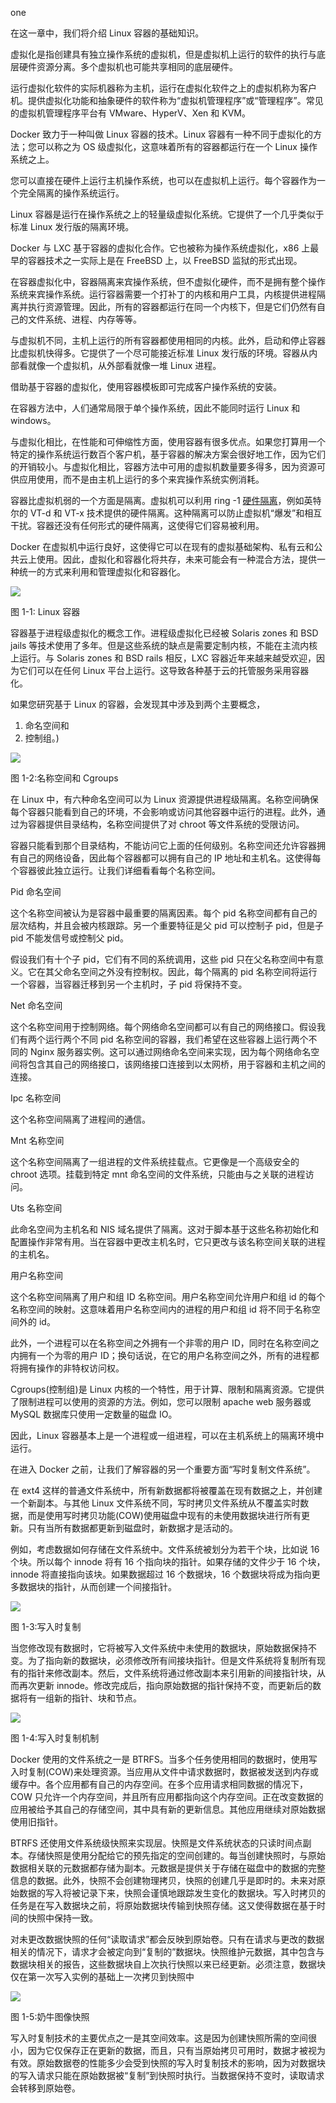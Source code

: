 one

在这一章中，我们将介绍 Linux 容器的基础知识。

虚拟化是指创建具有独立操作系统的虚拟机，但是虚拟机上运行的软件的执行与底层硬件资源分离。多个虚拟机也可能共享相同的底层硬件。

运行虚拟化软件的实际机器称为主机，运行在虚拟化软件之上的虚拟机称为客户机。提供虚拟化功能和抽象硬件的软件称为“虚拟机管理程序”或“管理程序”。常见的虚拟机管理程序平台有 VMware、HyperV、Xen 和 KVM。

Docker 致力于一种叫做 Linux 容器的技术。Linux 容器有一种不同于虚拟化的方法；您可以称之为 OS 级虚拟化，这意味着所有的容器都运行在一个 Linux 操作系统之上。

您可以直接在硬件上运行主机操作系统，也可以在虚拟机上运行。每个容器作为一个完全隔离的操作系统运行。

Linux 容器是运行在操作系统之上的轻量级虚拟化系统。它提供了一个几乎类似于标准 Linux 发行版的隔离环境。

Docker 与 LXC 基于容器的虚拟化合作。它也被称为操作系统虚拟化，x86 上最早的容器技术之一实际上是在 FreeBSD 上，以 FreeBSD 监狱的形式出现。

在容器虚拟化中，容器隔离来宾操作系统，但不虚拟化硬件，而不是拥有整个操作系统来宾操作系统。运行容器需要一个打补丁的内核和用户工具，内核提供进程隔离并执行资源管理。因此，所有的容器都运行在同一个内核下，但是它们仍然有自己的文件系统、进程、内存等等。

与虚拟机不同，主机上运行的所有容器都使用相同的内核。此外，启动和停止容器比虚拟机快得多。它提供了一个尽可能接近标准 Linux 发行版的环境。容器从内部看就像一个虚拟机，从外部看就像一堆 Linux 进程。

借助基于容器的虚拟化，使用容器模板即可完成客户操作系统的安装。

在容器方法中，人们通常局限于单个操作系统，因此不能同时运行 Linux 和 windows。

与虚拟化相比，在性能和可伸缩性方面，使用容器有很多优点。如果您打算用一个特定的操作系统运行数百个客户机，基于容器的解决方案会很好地工作，因为它们的开销较小。与虚拟化相比，容器方法中可用的虚拟机数量要多得多，因为资源可供应用使用，而不是由主机上运行的多个来宾操作系统实例消耗。

容器比虚拟机弱的一个方面是隔离。虚拟机可以利用 ring -1 [硬件隔离](https://en.wikipedia.org/wiki/X86_virtualization#Hardware-assisted_virtualization)，例如英特尔的 VT-d 和 VT-x 技术提供的硬件隔离。这种隔离可以防止虚拟机“爆发”和相互干扰。容器还没有任何形式的硬件隔离，这使得它们容易被利用。

Docker 在虚拟机中运行良好，这使得它可以在现有的虚拟基础架构、私有云和公共云上使用。因此，虚拟化和容器化将共存，未来可能会有一种混合方法，提供一种统一的方式来利用和管理虚拟化和容器化。

![](../images/00006.jpeg)

图 1-1: Linux 容器

容器基于进程级虚拟化的概念工作。进程级虚拟化已经被 Solaris zones 和 BSD jails 等技术使用了多年。但是这些系统的缺点是需要定制内核，不能在主流内核上运行。与 Solaris zones 和 BSD rails 相反，LXC 容器近年来越来越受欢迎，因为它们可以在任何 Linux 平台上运行。这导致各种基于云的托管服务采用容器化。

如果您研究基于 Linux 的容器，会发现其中涉及到两个主要概念，

1.  命名空间和
2.  控制组。)

![](../images/00007.jpeg)

图 1-2:名称空间和 Cgroups

在 Linux 中，有六种命名空间可以为 Linux 资源提供进程级隔离。名称空间确保每个容器只能看到自己的环境，不会影响或访问其他容器中运行的进程。此外，通过为容器提供目录结构，名称空间提供了对 chroot 等文件系统的受限访问。

容器只能看到那个目录结构，不能访问它上面的任何级别。名称空间还允许容器拥有自己的网络设备，因此每个容器都可以拥有自己的 IP 地址和主机名。这使得每个容器彼此独立运行。让我们详细看看每个名称空间。

Pid 命名空间

这个名称空间被认为是容器中最重要的隔离因素。每个 pid 名称空间都有自己的层次结构，并且会被内核跟踪。另一个重要特征是父 pid 可以控制子 pid，但是子 pid 不能发信号或控制父 pid。

假设我们有十个子 pid，它们有不同的系统调用，这些 pid 只在父名称空间中有意义。它在其父命名空间之外没有控制权。因此，每个隔离的 pid 名称空间将运行一个容器，当容器迁移到另一个主机时，子 pid 将保持不变。

Net 命名空间

这个名称空间用于控制网络。每个网络命名空间都可以有自己的网络接口。假设我们有两个运行两个不同 pid 名称空间的容器，我们希望在这些容器上运行两个不同的 Nginx 服务器实例。这可以通过网络命名空间来实现，因为每个网络命名空间将包含其自己的网络接口，该网络接口连接到以太网桥，用于容器和主机之间的连接。

Ipc 名称空间

这个名称空间隔离了进程间的通信。

Mnt 名称空间

这个名称空间隔离了一组进程的文件系统挂载点。它更像是一个高级安全的 chroot 选项。挂载到特定 mnt 命名空间的文件系统，只能由与之关联的进程访问。

Uts 名称空间

此命名空间为主机名和 NIS 域名提供了隔离。这对于脚本基于这些名称初始化和配置操作非常有用。当在容器中更改主机名时，它只更改与该名称空间关联的进程的主机名。

用户名称空间

这个名称空间隔离了用户和组 ID 名称空间。用户名称空间允许用户和组 id 的每个名称空间的映射。这意味着用户名称空间内的进程的用户和组 id 将不同于名称空间外的 id。

此外，一个进程可以在名称空间之外拥有一个非零的用户 ID，同时在名称空间之内拥有一个为零的用户 ID；换句话说，在它的用户名称空间之外，所有的进程都将拥有操作的非特权访问权。

Cgroups(控制组)是 Linux 内核的一个特性，用于计算、限制和隔离资源。它提供了限制进程可以使用的资源的方法。例如，您可以限制 apache web 服务器或 MySQL 数据库只使用一定数量的磁盘 IO。

因此，Linux 容器基本上是一个进程或一组进程，可以在主机系统上的隔离环境中运行。

在进入 Docker 之前，让我们了解容器的另一个重要方面“写时复制文件系统”。

在 ext4 这样的普通文件系统中，所有新数据都将被覆盖在现有数据之上，并创建一个新副本。与其他 Linux 文件系统不同，写时拷贝文件系统从不覆盖实时数据，而是使用写时拷贝功能(COW)使用磁盘中现有的未使用数据块进行所有更新。只有当所有数据都更新到磁盘时，新数据才是活动的。

例如，考虑数据如何存储在文件系统中。文件系统被划分为若干个块，比如说 16 个块。所以每个 innode 将有 16 个指向块的指针。如果存储的文件少于 16 个块，innode 将直接指向该块。如果数据超过 16 个数据块，16 个数据块将成为指向更多数据块的指针，从而创建一个间接指针。

![](../images/00008.jpeg)

图 1-3:写入时复制

当您修改现有数据时，它将被写入文件系统中未使用的数据块，原始数据保持不变。为了指向新的数据块，必须修改所有间接块指针。但是文件系统将复制所有现有的指针来修改副本。然后，文件系统将通过修改副本来引用新的间接指针块，从而再次更新 innode。修改完成后，指向原始数据的指针保持不变，而更新后的数据将有一组新的指针、块和节点。

![](../images/00009.jpeg)

图 1-4:写入时复制机制

Docker 使用的文件系统之一是 BTRFS。当多个任务使用相同的数据时，使用写入时复制(COW)来处理资源。当应用从文件中请求数据时，数据被发送到内存或缓存中。各个应用都有自己的内存空间。在多个应用请求相同数据的情况下，COW 只允许一个内存空间，并且所有应用都指向这个内存空间。正在改变数据的应用被给予其自己的存储空间，其中具有新的更新信息。其他应用继续对原始数据使用旧指针。

BTRFS 还使用文件系统级快照来实现层。快照是文件系统状态的只读时间点副本。存储快照是使用分配给它的预先指定的空间创建的。每当创建快照时，与原始数据相关联的元数据都存储为副本。元数据是提供关于存储在磁盘中的数据的完整信息的数据。此外，快照不会创建物理拷贝，快照的创建几乎是即时的。未来对原始数据的写入将被记录下来，快照会谨慎地跟踪发生变化的数据块。写入时拷贝的任务是在写入数据块之前，将原始数据块传输到快照存储。这又使得数据在基于时间的快照中保持一致。

对未更改数据快照的任何“读取请求”都会反映到原始卷。只有在请求与更改的数据相关的情况下，请求才会被定向到“复制的”数据块。快照维护元数据，其中包含与数据块相关的报告，这些数据块自上次执行快照以来已经更新。必须注意，数据块仅在第一次写入实例的基础上一次拷贝到快照中

![](../images/00010.jpeg)

图 1-5:奶牛图像快照

写入时复制技术的主要优点之一是其空间效率。这是因为创建快照所需的空间很小，因为它仅保存正在更新的数据，而且，只有当原始拷贝可用时，数据才被视为有效。原始数据卷的性能多少会受到快照的写入时复制技术的影响，因为对数据块的写入请求只能在原始数据被“复制”到快照时执行。当数据保持不变时，读取请求会转移到原始卷。